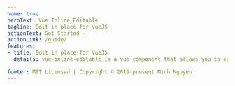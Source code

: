 ```yaml
---
home: true
heroText: Vue Inline Editable
tagline: Edit in place for VueJS
actionText: Get Started →
actionLink: /guide/
features:
- title: Edit in place for VueJS
  details: vue-inline-editable is a vue component that allows you to create editable elements. Such technique is also known as click-to-edit or edit-in-place. It is based on ideas of x-editable but was written from scratch to use power of vuejs and support complex forms / editable grids.

footer: MIT Licensed | Copyright © 2019-present Minh Nguyen
---
```

